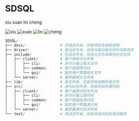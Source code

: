 # SDSQL

xiu xuan lin cheng

![xiu](https://github.com/user-attachments/assets/266b5ac1-07ea-4685-8b4a-a7e86c0add87)
![xuan](https://avatars.githubusercontent.com/u/163504589)
![lin](https://avatars.githubusercontent.com/u/175211141)
![cheng]()

```py
SDSQL/
├── docs/                # 文档文件夹，存放项目文档和说明
├── driver/              # 驱动文件夹，存放与驱动相关的代码和文件
├── include/             # 包含文件夹，存放头文件和其他包含文件
│   ├── client/          # 客户端相关文件夹
│   │   ├── cli/         # 命令行接口相关文件
│   │   ├── common/      # 客户端通用代码
│   │   └── gui/         # 图形用户界面相关文件
│   └── server/          # 服务器相关文件夹
├── lib/                 # 库文件夹，存放项目依赖的库文件
├── src/                 # 源代码文件夹，存放项目的源代码
│   ├── client/          # 客户端源代码文件夹
│   │   ├── cli/         # 命令行接口源代码
│   │   ├── common/      # 客户端通用源代码
│   │   └── gui/         # 图形用户界面源代码
│   └── server/          # 服务器源代码文件夹
└── test/                # 测试文件夹，存放测试代码和测试脚本
```
